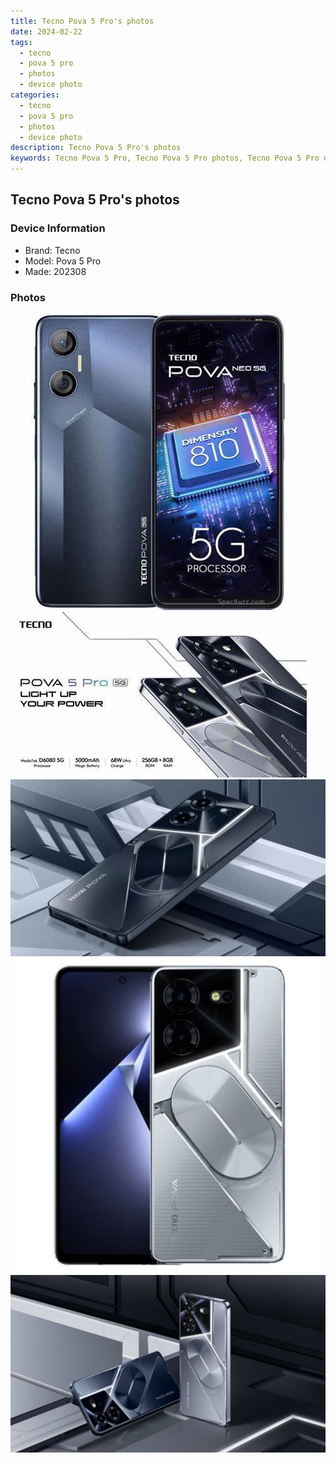 ```yaml
---
title: Tecno Pova 5 Pro's photos
date: 2024-02-22
tags: 
  - tecno
  - pova 5 pro
  - photos
  - device photo
categories: 
  - tecno
  - pova 5 pro
  - photos
  - device photo
description: Tecno Pova 5 Pro's photos
keywords: Tecno Pova 5 Pro, Tecno Pova 5 Pro photos, Tecno Pova 5 Pro device photo
---
```


## Tecno Pova 5 Pro's photos

### Device Information

- Brand: Tecno
- Model: Pova 5 Pro
- Made: 202308

### Photos

![/images/best-assets/devices/tecno/tecno-pova-5-pro/1.jpg](/images/best-assets/devices/tecno/tecno-pova-5-pro/1.jpg)
![/images/best-assets/devices/tecno/tecno-pova-5-pro/2.jpg](/images/best-assets/devices/tecno/tecno-pova-5-pro/2.jpg)
![/images/best-assets/devices/tecno/tecno-pova-5-pro/3.jpg](/images/best-assets/devices/tecno/tecno-pova-5-pro/3.jpg)
![/images/best-assets/devices/tecno/tecno-pova-5-pro/4.jpg](/images/best-assets/devices/tecno/tecno-pova-5-pro/4.jpg)
![/images/best-assets/devices/tecno/tecno-pova-5-pro/5.jpg](/images/best-assets/devices/tecno/tecno-pova-5-pro/5.jpg)
